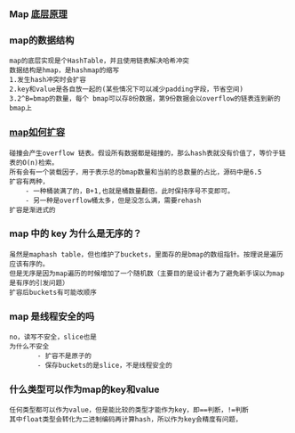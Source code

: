 ### Map [底层原理](https://www.jianshu.com/p/26f9be26509e)

### map的数据结构

    map的底层实现是个HashTable，并且使用链表解决哈希冲突
    数据结构是hmap，是hashmap的缩写
    1.发生hash冲突时会扩容
    2.key和value是各自放一起的(某些情况下可以减少padding字段，节省空间)
    3.2^B=bmap的数量，每个 bmap可以存8份数据，第9份数据会以overflow的链表连到新的bmap上
    
### [map如何扩容](https://www.jianshu.com/p/26f9be26509e)

    碰撞会产生overflow 链表。假设所有数据都是碰撞的，那么hash表就没有价值了，等价于链表的O(n)检索。
    所有会有一个装载因子，用于表示总的bmap数量和当前的总数量的占比，源码中是6.5
    扩容有两种，
        - 一种桶装满了的，B+1,也就是桶数量翻倍，此时保持序号不变即可。
        - 另一种是overflow桶太多，但是没怎么满，需要rehash
    扩容是渐进式的
    
### map 中的 key 为什么是无序的？
    
    虽然是maphash table，但也维护了buckets，里面存的是bmap的数组指针。按理说是遍历应该有序的。
    但是无序是因为map遍历的时候增加了一个随机数（主要目的是设计者为了避免新手误以为map是有序的引发问题）
    扩容后buckets有可能改顺序
    
   
### map 是线程安全的吗

    no，读写不安全，slice也是
    为什么不安全
           - 扩容不是原子的
           - 保存buckets的是slice，不是线程安全的
           
### 什么类型可以作为map的key和value

    任何类型都可以作为value，但是能比较的类型才能作为key，即==判断，!=判断
    其中float类型会转化为二进制编码再计算hash，所以作为key会精度有问题，